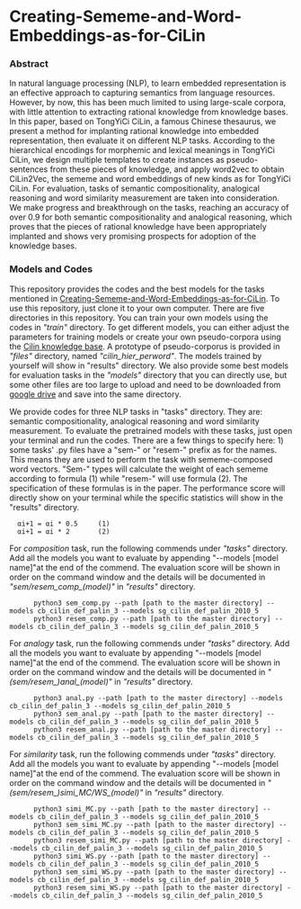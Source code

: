 # Creating-Sememe-and-Word-Embeddings-as-for-CiLin

### Abstract

In natural language processing (NLP), to learn embedded representation is an effective approach to capturing semantics from language resources. However, by now, this has been much limited to using large-scale corpora, with little attention to extracting rational knowledge from knowledge bases. In this paper, based on TongYiCi CiLin, a famous Chinese thesaurus, we present a method for implanting rational knowledge into embedded representation, then evaluate it on different NLP tasks. According to the hierarchical encodings for morphemic and lexical meanings in TongYiCi CiLin, we design multiple templates to create instances as pseudo-sentences from these pieces of knowledge, and apply word2vec to obtain CiLin2Vec, the sememe and word embeddings of new kinds as for TongYiCi CiLin. For evaluation, tasks of semantic compositionality, analogical reasoning and word similarity measurement are taken into consideration. We make progress and breakthrough on the tasks, reaching an accuracy of over 0.9 for both semantic compositionality and analogical reasoning, which proves that the pieces of rational knowledge have been appropriately implanted and shows very promising prospects for adoption of the knowledge bases.


### Models and Codes

This repository provides the codes and the best models for the tasks mentioned in [Creating-Sememe-and-Word-Embeddings-as-for-CiLin](https://github.com/ariaduan/Creating-Sememe-and-Word-Embeddings-as-for-CiLin/blob/master/Creating%20Sememe%20and%20Word%20Embeddings%20as%20for%20CiLin.pdf). To use this repository, just clone it to your own computer. There are five directories in this repository. You can train your own models using the codes in *"train"* directory. To get different models, you can either adjust the parameters for training models or create your own pseudo-corpora using the [Cilin knowledge base](http://www.ltp-cloud.com/download). A prototype of pseudo-corporus is provided in *"files"* directory, named *"cilin_hier_perword"*. The models trained by yourself will show in "results" directory. We also provide some best models for evaluation tasks in the *"models"* directory that you can directly use, but some other files are too large to upload and need to be downloaded from [google drive](https://drive.google.com/drive/folders/13K9M364vcQN30wgLnvlHUWHAOFdkdRFS?usp=sharing) and save into the same directory.

We provide codes for three NLP tasks in "tasks" directory. They are: semantic compositionality, analogical reasoning and word similarity measurement. To evaluate the pretrained models with these tasks, just open your terminal and run the codes. There are a few things to specify here: 1) some tasks' .py files have a "sem-" or "resem-" prefix as for the names. This means they are used to perform the task with sememe-composed word vectors. "Sem-" types will calculate the weight of each sememe according to formula (1) while "resem-" will use formula (2). The specification of these formulas is in the paper. The performance score will directly show on your terminal while the specific statistics will show in the "results" directory.
      
      αi+1 = αi * 0.5     (1)
      αi+1 = αi * 2       (2)
      
For *composition* task, run the following commends under *"tasks"* directory. Add all the models you want to evaluate by appending "--models [model name]"at the end of the commend. The evaluation score will be shown in order on the command window and the details will be documented in *"sem/resem_comp_(model)"* in *"results"* directory.
```
      python3 sem_comp.py --path [path to the master directory] --models cb_cilin_def_palin_3 --models sg_cilin_def_palin_2010_5
      python3 resem_comp.py --path [path to the master directory] --models cb_cilin_def_palin_3 --models sg_cilin_def_palin_2010_5
```
For *analogy* task, run the following commends under *"tasks"* directory. Add all the models you want to evaluate by appending "--models [model name]"at the end of the commend. The evaluation score will be shown in order on the command window and the details will be documented in *"(sem/resem_)anal_(model)"* in *"results"* directory.
```
      python3 anal.py --path [path to the master directory] --models cb_cilin_def_palin_3 --models sg_cilin_def_palin_2010_5
      python3 sem_anal.py --path [path to the master directory] --models cb_cilin_def_palin_3 --models sg_cilin_def_palin_2010_5
      python3 resem_anal.py --path [path to the master directory] --models cb_cilin_def_palin_3 --models sg_cilin_def_palin_2010_5
```
For *similarity* task, run the following commends under *"tasks"* directory. Add all the models you want to evaluate by appending "--models [model name]"at the end of the commend. The evaluation score will be shown in order on the command window and the details will be documented in *"(sem/resem_)simi_MC/WS_(model)"* in *"results"* directory.
```
      python3 simi_MC.py --path [path to the master directory] --models cb_cilin_def_palin_3 --models sg_cilin_def_palin_2010_5
      python3 sem_simi_MC.py --path [path to the master directory] --models cb_cilin_def_palin_3 --models sg_cilin_def_palin_2010_5
      python3 resem_simi_MC.py --path [path to the master directory] --models cb_cilin_def_palin_3 --models sg_cilin_def_palin_2010_5
      python3 simi_WS.py --path [path to the master directory] --models cb_cilin_def_palin_3 --models sg_cilin_def_palin_2010_5
      python3 sem_simi_WS.py --path [path to the master directory] --models cb_cilin_def_palin_3 --models sg_cilin_def_palin_2010_5
      python3 resem_simi_WS.py --path [path to the master directory] --models cb_cilin_def_palin_3 --models sg_cilin_def_palin_2010_5
```
